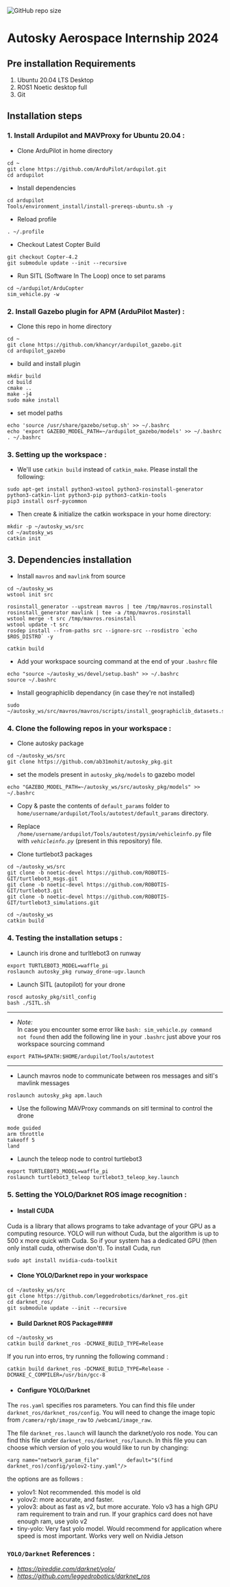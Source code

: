 ![GitHub repo size](https://img.shields.io/github/repo-size/ab31mohit/autosky_pkg)

# Autosky Aerospace Internship 2024

## Pre installation Requirements 
1. Ubuntu 20.04 LTS Desktop
2. ROS1 Noetic desktop full
3. Git

## Installation steps
### 1. Install Ardupilot and MAVProxy for Ubuntu 20.04 :

- Clone ArduPilot in home directory
```
cd ~
git clone https://github.com/ArduPilot/ardupilot.git
cd ardupilot
```

- Install dependencies
```
cd ardupilot
Tools/environment_install/install-prereqs-ubuntu.sh -y
```

- Reload profile
```
. ~/.profile
```

- Checkout Latest Copter Build
```
git checkout Copter-4.2
git submodule update --init --recursive
```

- Run SITL (Software In The Loop) once to set params
```
cd ~/ardupilot/ArduCopter
sim_vehicle.py -w
```

### 2. Install Gazebo plugin for APM (ArduPilot Master) :

- Clone this repo in home directory
```
cd ~
git clone https://github.com/khancyr/ardupilot_gazebo.git
cd ardupilot_gazebo
```

- build and install plugin
```
mkdir build
cd build
cmake ..
make -j4
sudo make install
```

- set model paths
```
echo 'source /usr/share/gazebo/setup.sh' >> ~/.bashrc
echo 'export GAZEBO_MODEL_PATH=~/ardupilot_gazebo/models' >> ~/.bashrc
. ~/.bashrc
```

### 3. Setting up the workspace :


- We'll use `catkin build` instead of `catkin_make`. Please install the following:
```
sudo apt-get install python3-wstool python3-rosinstall-generator python3-catkin-lint python3-pip python3-catkin-tools
pip3 install osrf-pycommon
```

- Then create & initialize the catkin workspace in your home directory:
```
mkdir -p ~/autosky_ws/src
cd ~/autosky_ws
catkin init
```

## 3. Dependencies installation

- Install `mavros` and `mavlink` from source
```
cd ~/autosky_ws
wstool init src

rosinstall_generator --upstream mavros | tee /tmp/mavros.rosinstall
rosinstall_generator mavlink | tee -a /tmp/mavros.rosinstall
wstool merge -t src /tmp/mavros.rosinstall
wstool update -t src
rosdep install --from-paths src --ignore-src --rosdistro `echo $ROS_DISTRO` -y

catkin build
```

- Add your workspace sourcing command at the end of your `.bashrc` file
```
echo "source ~/autosky_ws/devel/setup.bash" >> ~/.bashrc
source ~/.bashrc
```

- Install geographiclib dependancy (in case they're not installed) 
```
sudo ~/autosky_ws/src/mavros/mavros/scripts/install_geographiclib_datasets.sh
```


### 4. Clone the following repos in your workspace : 

- Clone autosky package
```
cd ~/autosky_ws/src
git clone https://github.com/ab31mohit/autosky_pkg.git
```

- set the models present in `autosky_pkg/models` to gazebo model
```
echo "GAZEBO_MODEL_PATH=~/autosky_ws/src/autosky_pkg/models" >> ~/.bashrc
```


- Copy & paste the contents of `default_params` folder to `home/username/ardupilot/Tools/autotest/default_params` directory.   

- Replace `/home/username/ardupilot/Tools/autotest/pysim/vehicleinfo.py` file with *`vehicleinfo.py`* (present in this repository) file.

- Clone turtlebot3 packages

```
cd ~/autosky_ws/src
git clone -b noetic-devel https://github.com/ROBOTIS-GIT/turtlebot3_msgs.git
git clone -b noetic-devel https://github.com/ROBOTIS-GIT/turtlebot3.git
git clone -b noetic-devel https://github.com/ROBOTIS-GIT/turtlebot3_simulations.git

cd ~/autosky_ws
catkin build
```

### 4. Testing the installation setups : 

- Launch iris drone and turltlebot3 on runway
```
export TURTLEBOT3_MODEL=waffle_pi
roslaunch autosky_pkg runway_drone-ugv.launch
```

- Launch SITL (autopilot) for your drone
```
roscd autosky_pkg/sitl_config
bash ./SITL.sh
```
---------------------------------------------------
- *Note:*   
In case you encounter some error like `bash: sim_vehicle.py command not found` then add the following line in your
`.bashrc` just above your ros workspace sourcing command 
```
export PATH=$PATH:$HOME/ardupilot/Tools/autotest
```
---------------------------------------------------

- Launch mavros node to communicate between ros messages and sitl's mavlink messages
```
roslaunch autosky_pkg apm.lauch
```

- Use the following MAVProxy commands on sitl terminal to control the drone

```
mode guided
arm throttle
takeoff 5
land
```

- Launch the teleop node to control turtlebot3
```
export TURTLEBOT3_MODEL=waffle_pi
roslaunch turtlebot3_teleop turtlebot3_teleop_key.launch
```

### 5. Setting the YOLO/Darknet ROS image recognition :

- #### Install CUDA ####    
Cuda is a library that allows programs to take advantage of your GPU as a computing resource. YOLO will run without Cuda, but the algorithm is up to 500 x more quick with Cuda.
So if your system has a dedicated GPU (then only install cuda, otherwise don't). To install Cuda, run
```
sudo apt install nvidia-cuda-toolkit
```

- #### Clone YOLO/Darknet repo in your workspace ####
```
cd ~/autosky_ws/src
git clone https://github.com/leggedrobotics/darknet_ros.git
cd darknet_ros/
git submodule update --init --recursive
```

- #### Build Darknet ROS Package####
```
cd ~/autosky_ws
catkin build darknet_ros -DCMAKE_BUILD_TYPE=Release
```

If you run into erros, try running the following command :
```
catkin build darknet_ros -DCMAKE_BUILD_TYPE=Release -DCMAKE_C_COMPILER=/usr/bin/gcc-8
```

- #### Configure YOLO/Darknet

The `ros.yaml` specifies ros parameters. You can find this file under `darknet_ros/darknet_ros/config`. You will need to change the image topic from `/camera/rgb/image_raw` to `/webcam1/image_raw`.    

The file `darknet_ros.launch` will launch the darknet/yolo ros node. You can find this file under `darknet_ros/darknet_ros/launch`. In this file you can choose which version of yolo you would like to run by changing:    
```
<arg name="network_param_file"         default="$(find darknet_ros)/config/yolov2-tiny.yaml"/>    
```
the options are as follows :

- yolov1: Not recommended. this model is old 
- yolov2: more accurate, and faster. 
- yolov3: about as fast as v2, but more accurate. Yolo v3 has a high GPU ram requirement to train and run. If your graphics card does not have enough ram, use yolo v2 
- tiny-yolo: Very fast yolo model. Would recommend for application where speed is most important. Works very well on Nvidia Jetson


### `YOLO/Darknet` References :   
- *https://pjreddie.com/darknet/yolo/*    
- *https://github.com/leggedrobotics/darknet_ros*
